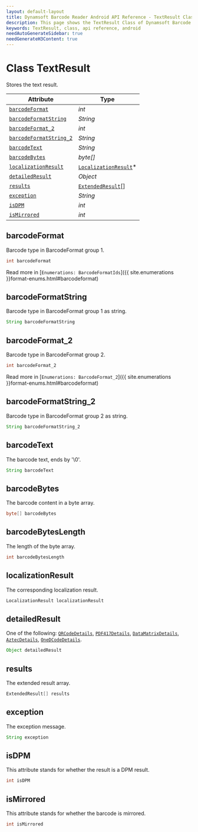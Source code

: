 ```yaml
---
layout: default-layout
title: Dynamsoft Barcode Reader Android API Reference - TextResult Class
description: This page shows the TextResult Class of Dynamsoft Barcode Reader for Android SDK.
keywords: TextResult, class, api reference, android
needAutoGenerateSidebar: true
needGenerateH3Content: true
---
```


# Class TextResult

Stores the text result.

| Attribute | Type |
|-----------|------|
| [`barcodeFormat`](#barcodeformat) | *int* |
| [`barcodeFormatString`](#barcodeformatstring) | *String* |
| [`barcodeFormat_2`](#barcodeformat_2) | *int* |
| [`barcodeFormatString_2`](#barcodeformatstring_2) | *String* |
| [`barcodeText`](#barcodetext) | *String* |
| [`barcodeBytes`](#barcodebytes) | *byte\[\]* |
| [`localizationResult`](#localizationresult) | [`LocalizationResult`](auxiliary-LocalizationResult.md)\* |
| [`detailedResult`](#detailedresult) | *Object* |
| [`results`](#results) | [`ExtendedResult`](auxiliary-ExtendedResult.md)\[\] |
| [`exception`](#exception) | *String* |
| [`isDPM`](#isdpm) | *int* |
| [`isMirrored`](#ismirrored) | *int* |

## barcodeFormat

Barcode type in BarcodeFormat group 1.

```java
int barcodeFormat
```

Read more in [`Enumerations: BarcodeFormatIds`]({{ site.enumerations }}format-enums.html#barcodeformat)

## barcodeFormatString

Barcode type in BarcodeFormat group 1 as string.

```java
String barcodeFormatString
```

## barcodeFormat_2

Barcode type in BarcodeFormat group 2.

```java
int barcodeFormat_2
```

Read more in [`Enumerations: BarcodeFormat_2`]({{ site.enumerations }}format-enums.html#barcodeformat)

## barcodeFormatString_2

Barcode type in BarcodeFormat group 2 as string.

```java
String barcodeFormatString_2
```

## barcodeText

The barcode text, ends by '\0'.

```java
String barcodeText
```

## barcodeBytes

The barcode content in a byte array.

```java
byte[] barcodeBytes
```

## barcodeBytesLength

The length of the byte array.

```java
int barcodeBytesLength
```

## localizationResult

The corresponding localization result.

```java
LocalizationResult localizationResult
```

## detailedResult

One of the following: [`QRCodeDetails`](auxiliary-QRCodeDetails.md), [`PDF417Details`](auxiliary-PDF417Details.md), [`DataMatrixDetails`](auxiliary-DataMatrixDetails.md), [`AztecDetails`](auxiliary-AztecDetails.md), [`OneDCodeDetails`](auxiliary-OneDCodeDetails.md).

```java
Object detailedResult
```

## results

The extended result array.

```java
ExtendedResult[] results
```

## exception

The exception message.

```java
String exception
```

## isDPM

This attribute stands for whether the result is a DPM result.

```java
int isDPM
```

## isMirrored

This attribute stands for whether the barcode is mirrored.

```java
int isMirrored
```
